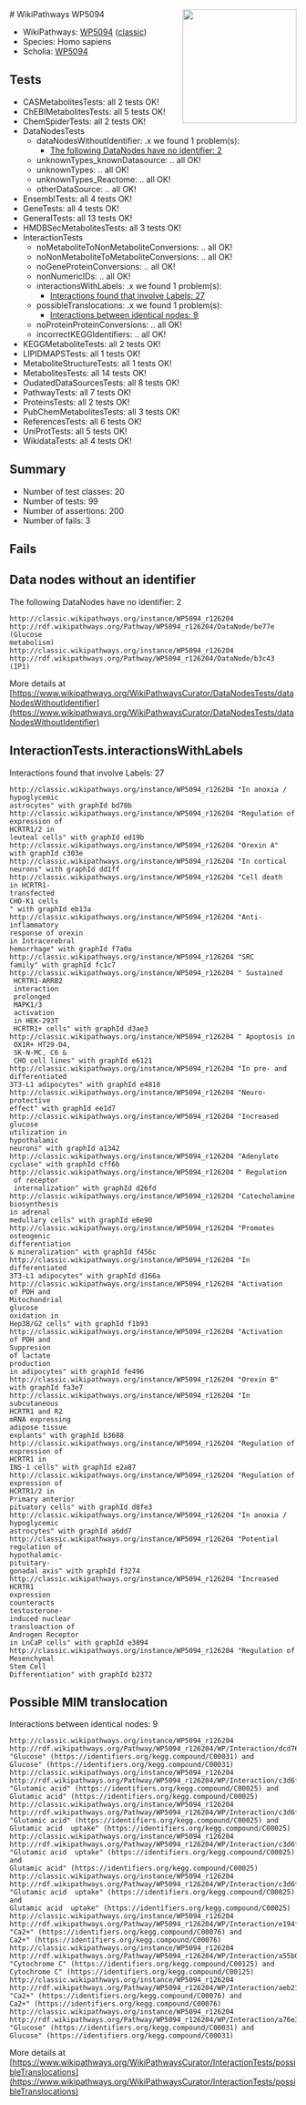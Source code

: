 <img style="float: right; width: 200px" src="https://upload.wikimedia.org/wikipedia/commons/thumb/8/83/Wplogo_with_text_500.png/640px-Wplogo_with_text_500.png" />
# WikiPathways WP5094

* WikiPathways: [WP5094](https://wikipathways.org/pathways/WP5094) ([classic](https://classic.wikipathways.org/instance/WP5094))
* Species: Homo sapiens
* Scholia: [WP5094](https://scholia.toolforge.org/wikipathways/WP5094)
## Tests
* CASMetabolitesTests: all 2 tests OK!
* ChEBIMetabolitesTests: all 5 tests OK!
* ChemSpiderTests: all 2 tests OK!
* DataNodesTests
    * dataNodesWithoutIdentifier: .x we found 1 problem(s):
        * [The following DataNodes have no identifier: 2](#d2d32fa1)
    * unknownTypes_knownDatasource: .. all OK!
    * unknownTypes: .. all OK!
    * unknownTypes_Reactome: .. all OK!
    * otherDataSource: .. all OK!
* EnsemblTests: all 4 tests OK!
* GeneTests: all 4 tests OK!
* GeneralTests: all 13 tests OK!
* HMDBSecMetabolitesTests: all 3 tests OK!
* InteractionTests
    * noMetaboliteToNonMetaboliteConversions: .. all OK!
    * noNonMetaboliteToMetaboliteConversions: .. all OK!
    * noGeneProteinConversions: .. all OK!
    * nonNumericIDs: .. all OK!
    * interactionsWithLabels: .x we found 1 problem(s):
        * [Interactions found that involve Labels: 27](#fe97a8de)
    * possibleTranslocations: .x we found 1 problem(s):
        * [Interactions between identical nodes: 9](#1c11820e)
    * noProteinProteinConversions: .. all OK!
    * incorrectKEGGIdentifiers: .. all OK!
* KEGGMetaboliteTests: all 2 tests OK!
* LIPIDMAPSTests: all 1 tests OK!
* MetaboliteStructureTests: all 1 tests OK!
* MetabolitesTests: all 14 tests OK!
* OudatedDataSourcesTests: all 8 tests OK!
* PathwayTests: all 7 tests OK!
* ProteinsTests: all 2 tests OK!
* PubChemMetabolitesTests: all 3 tests OK!
* ReferencesTests: all 6 tests OK!
* UniProtTests: all 5 tests OK!
* WikidataTests: all 4 tests OK!


## Summary

* Number of test classes: 20
* Number of tests: 99
* Number of assertions: 200
* Number of fails: 3

## Fails

<a name="d2d32fa1" />

## Data nodes without an identifier

The following DataNodes have no identifier: 2
```
http://classic.wikipathways.org/instance/WP5094_r126204 http://rdf.wikipathways.org/Pathway/WP5094_r126204/DataNode/be77e (Glucose
metabolism)
http://classic.wikipathways.org/instance/WP5094_r126204 http://rdf.wikipathways.org/Pathway/WP5094_r126204/DataNode/b3c43 (IP1)
```

More details at [https://www.wikipathways.org/WikiPathwaysCurator/DataNodesTests/dataNodesWithoutIdentifier](https://www.wikipathways.org/WikiPathwaysCurator/DataNodesTests/dataNodesWithoutIdentifier)

<a name="fe97a8de" />

## InteractionTests.interactionsWithLabels

Interactions found that involve Labels: 27
```
http://classic.wikipathways.org/instance/WP5094_r126204 "In anoxia /
hypoglycemic
astrocytes" with graphId bd78b
http://classic.wikipathways.org/instance/WP5094_r126204 "Regulation of
expression of
HCRTR1/2 in
leuteal cells" with graphId ed19b
http://classic.wikipathways.org/instance/WP5094_r126204 "Orexin A" with graphId c303e
http://classic.wikipathways.org/instance/WP5094_r126204 "In cortical
neurons" with graphId dd1ff
http://classic.wikipathways.org/instance/WP5094_r126204 "Cell death
in HCRTR1-
transfected
CHO-K1 cells
" with graphId eb13a
http://classic.wikipathways.org/instance/WP5094_r126204 "Anti-inflammatory
response of orexin
in Intracerebral
hemorrhage" with graphId f7a0a
http://classic.wikipathways.org/instance/WP5094_r126204 "SRC 
family" with graphId fc1c7
http://classic.wikipathways.org/instance/WP5094_r126204 " Sustained 
 HCRTR1-ARRB2
 interaction 
 prolonged
 MAPK1/3
 activation
 in HEK-293T
 HCRTR1+ cells" with graphId d3ae3
http://classic.wikipathways.org/instance/WP5094_r126204 " Apoptosis in
 OX1R+ HT29-D4, 
 SK-N-MC, C6 &
 CHO cell lines" with graphId e6121
http://classic.wikipathways.org/instance/WP5094_r126204 "In pre- and
differentiated 
3T3-L1 adipocytes" with graphId e4818
http://classic.wikipathways.org/instance/WP5094_r126204 "Neuro-
protective
effect" with graphId ee1d7
http://classic.wikipathways.org/instance/WP5094_r126204 "Increased
glucose
utilization in
hypothalamic
neurons" with graphId a1342
http://classic.wikipathways.org/instance/WP5094_r126204 "Adenylate
cyclase" with graphId cff6b
http://classic.wikipathways.org/instance/WP5094_r126204 " Regulation
 of receptor
 internalization" with graphId d26fd
http://classic.wikipathways.org/instance/WP5094_r126204 "Catecholamine
biosynthesis
in adrenal
medullary cells" with graphId e6e90
http://classic.wikipathways.org/instance/WP5094_r126204 "Promotes
osteogenic
differentiation
& mineralization" with graphId f456c
http://classic.wikipathways.org/instance/WP5094_r126204 "In differentiated 
3T3-L1 adipocytes" with graphId d166a
http://classic.wikipathways.org/instance/WP5094_r126204 "Activation
of PDH and
Mitochondrial
glucose
oxidation in
Hep3B/G2 cells" with graphId f1b93
http://classic.wikipathways.org/instance/WP5094_r126204 "Activation
of PDH and 
Suppresion
of lactate 
production
in adipocytes" with graphId fe496
http://classic.wikipathways.org/instance/WP5094_r126204 "Orexin B" with graphId fa3e7
http://classic.wikipathways.org/instance/WP5094_r126204 "In subcutaneous
HCRTR1 and R2
mRNA expressing
adipose tissue
explants" with graphId b3688
http://classic.wikipathways.org/instance/WP5094_r126204 "Regulation of
expression of
HCRTR1 in
INS-1 cells" with graphId e2a87
http://classic.wikipathways.org/instance/WP5094_r126204 "Regulation of
expression of
HCRTR1/2 in
Primary anterior
pituatory cells" with graphId d8fe3
http://classic.wikipathways.org/instance/WP5094_r126204 "In anoxia /
hypoglycemic
astrocytes" with graphId a6dd7
http://classic.wikipathways.org/instance/WP5094_r126204 "Potential
regulation of
hypothalamic-
pituitary-
gonadal axis" with graphId f3274
http://classic.wikipathways.org/instance/WP5094_r126204 "Increased HCRTR1
expression 
counteracts
testosterone-
induced nuclear
transloaction of
Androgen Receptor
in LnCaP cells" with graphId e3094
http://classic.wikipathways.org/instance/WP5094_r126204 "Regulation of
Mesenchymal
Stem Cell
Differentiation" with graphId b2372
```

<a name="1c11820e" />

## Possible MIM translocation

Interactions between identical nodes: 9
```
http://classic.wikipathways.org/instance/WP5094_r126204 http://rdf.wikipathways.org/Pathway/WP5094_r126204/WP/Interaction/dcd76 "Glucose" (https://identifiers.org/kegg.compound/C00031) and 
Glucose" (https://identifiers.org/kegg.compound/C00031)
http://classic.wikipathways.org/instance/WP5094_r126204 http://rdf.wikipathways.org/Pathway/WP5094_r126204/WP/Interaction/c3d6f "Glutamic acid" (https://identifiers.org/kegg.compound/C00025) and 
Glutamic acid" (https://identifiers.org/kegg.compound/C00025)
http://classic.wikipathways.org/instance/WP5094_r126204 http://rdf.wikipathways.org/Pathway/WP5094_r126204/WP/Interaction/c3d6f "Glutamic acid" (https://identifiers.org/kegg.compound/C00025) and 
Glutamic acid  uptake" (https://identifiers.org/kegg.compound/C00025)
http://classic.wikipathways.org/instance/WP5094_r126204 http://rdf.wikipathways.org/Pathway/WP5094_r126204/WP/Interaction/c3d6f "Glutamic acid  uptake" (https://identifiers.org/kegg.compound/C00025) and 
Glutamic acid" (https://identifiers.org/kegg.compound/C00025)
http://classic.wikipathways.org/instance/WP5094_r126204 http://rdf.wikipathways.org/Pathway/WP5094_r126204/WP/Interaction/c3d6f "Glutamic acid  uptake" (https://identifiers.org/kegg.compound/C00025) and 
Glutamic acid  uptake" (https://identifiers.org/kegg.compound/C00025)
http://classic.wikipathways.org/instance/WP5094_r126204 http://rdf.wikipathways.org/Pathway/WP5094_r126204/WP/Interaction/e194f "Ca2+" (https://identifiers.org/kegg.compound/C00076) and 
Ca2+" (https://identifiers.org/kegg.compound/C00076)
http://classic.wikipathways.org/instance/WP5094_r126204 http://rdf.wikipathways.org/Pathway/WP5094_r126204/WP/Interaction/a55b0 "Cytochrome C" (https://identifiers.org/kegg.compound/C00125) and 
Cytochrome C" (https://identifiers.org/kegg.compound/C00125)
http://classic.wikipathways.org/instance/WP5094_r126204 http://rdf.wikipathways.org/Pathway/WP5094_r126204/WP/Interaction/aeb21 "Ca2+" (https://identifiers.org/kegg.compound/C00076) and 
Ca2+" (https://identifiers.org/kegg.compound/C00076)
http://classic.wikipathways.org/instance/WP5094_r126204 http://rdf.wikipathways.org/Pathway/WP5094_r126204/WP/Interaction/a76e3 "Glucose" (https://identifiers.org/kegg.compound/C00031) and 
Glucose" (https://identifiers.org/kegg.compound/C00031)
```

More details at [https://www.wikipathways.org/WikiPathwaysCurator/InteractionTests/possibleTranslocations](https://www.wikipathways.org/WikiPathwaysCurator/InteractionTests/possibleTranslocations)

